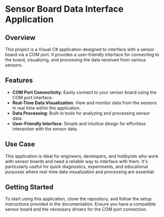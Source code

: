 # Sensor Board Data Interface Application

## Overview

This project is a Visual C# application designed to interface with a sensor board via a COM port. It provides a user-friendly interface for connecting to the board, visualizing, and processing the data received from various sensors.

## Features

- **COM Port Connectivity**: Easily connect to your sensor board using the COM port interface.
- **Real-Time Data Visualization**: View and monitor data from the sensors in real time within the application.
- **Data Processing**: Built-in tools for analyzing and processing sensor data.
- **User-Friendly Interface**: Simple and intuitive design for effortless interaction with the sensor data.

## Use Case

This application is ideal for engineers, developers, and hobbyists who work with sensor boards and need a reliable way to interface with them. It's particularly useful for quick diagnostics, experiments, and educational purposes where real-time data visualization and processing are essential.

## Getting Started

To start using this application, clone the repository, and follow the setup instructions provided in the documentation. Ensure you have a compatible sensor board and the necessary drivers for the COM port connection.
